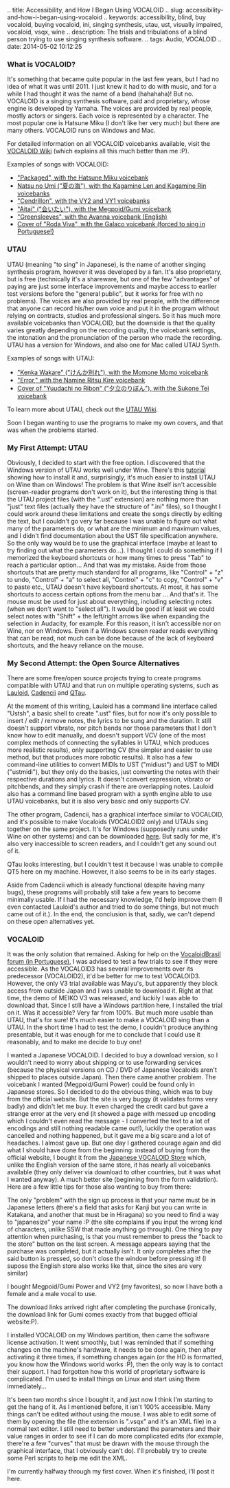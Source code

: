 .. title: Accessibility, and How I Began Using VOCALOID
.. slug: accessibility-and-how-i-began-using-vocaloid
.. keywords: accessibility, blind, buy vocaloid, buying vocaloid, ini, singing synthesis, utau, ust, visually impaired, vocaloid, vsqx, wine
.. description: The trials and tribulations of a blind person trying to use singing synthesis software.
.. tags: Audio, VOCALOID
.. date: 2014-05-02 10:12:25

### What is VOCALOID? ###

It's something that became quite popular in the last few years, but I had no idea of what it was until 2011. I just knew it had to do with music, and for a while I had thought it was the name of a band (hahahaha)! But no. VOCALOID is a singing synthesis software, paid and proprietary, whose engine is developed by Yamaha. The voices are provided by real people, mostly actors or singers. Each voice is represented by a character. The most popular one is Hatsune Miku (I don't like her very much) but there are many others. VOCALOID runs on Windows and Mac.

For detailed information on all VOCALOID voicebanks available, visit the [VOCALOID Wiki][vocaloidwikihp] (which explains all this much better than me :P).

Examples of songs with VOCALOID:

* ["Packaged", with the Hatsune Miku voicebank][mikupackaged]
* [Natsu no Umi ("夏の海"), with the Kagamine Len and Kagamine Rin voicebanks][kagaminedemo]
* ["Cendrillon", with the VY2 and VY1 voicebanks][vycendrillon]
* ["Aitai" ("会いたい"), with the Megpoid/Gumi voicebank][gumiaitai]
* ["Greensleeves", with the Avanna voicebank (English)][avannags]
* [Cover of "Roda Viva", with the Galaco voicebank (forced to sing in Portuguese!)][galacorodaviva]

### UTAU ###

UTAU (meaning "to sing" in Japanese), is the name of another singing synthesis program, however it was developed by a fan. It's also proprietary, but is free (technically it's a shareware, but one of the few "advantages" of paying are just some interface improvements and maybe access to earlier test versions before the "general public", but it works for free with no problems). The voices are also provided by real people, with the difference that anyone can record his/her own voice and put it in the program without relying on contracts, studios and professional singers. So it has much more available voicebanks than VOCALOID, but the downside is that the quality varies greatly depending on the recording quality, the voicebank settings, the intonation and the pronunciation of the person who made the recording. UTAU has a version for Windows, and also one for Mac called UTAU Synth.

Examples of songs with UTAU:

* ["Kenka Wakare" ("けんか別れ"), with the Momone Momo voicebank][momokenkawakare]
* ["Error," with the Namine Ritsu Kire voicebank][ritsuerror]
* [Cover of "Yuudachi no Ribon" ("夕立のりぼん"), with the Sukone Tei voicebank][teiribon]

To learn more about UTAU, check out the [UTAU Wiki][utauwikihp].

Soon I began wanting to use the programs to make my own covers, and that was when the problems started. <!--teaser_end-->

### My First Attempt: UTAU ###

Obviously, I decided to start with the free option. I discovered that the Windows version of UTAU works well under Wine. There's this [tutorial][utauonwine] showing how to install it and, surprisingly, it's much easier to install UTAU on Wine than on Windows! The problem is that Wine itself isn't accessible (screen-reader programs don't work on it), but the interesting thing is that the UTAU project files (with the ".ust" extension) are nothing more than "just" text files (actually they have the structure of ".ini" files), so I thought I could work around these limitations and create the songs directly by editing the text, but I couldn't go very far because I was unable to figure out what many of the parameters do, or what are the minimum and maximum values, and I didn't find documentation about the UST file specification anywhere. So the only way would be to use the graphical interface (maybe at least to try finding out what the parameters do...). I thought I could do something if I memorized the keyboard shortcuts or how many times to press "Tab" to reach a particular option... And that was my mistake. Aside from those shortcuts that are pretty much standard for all programs, like "Control" + "z" to undo, "Control" + "a" to select all, "Control" + "c" to copy, "Control" + "v" to paste etc., UTAU doesn't have keyboard shortcuts. At most, it has some shortcuts to access certain options from the menu bar ... And that's it. The mouse must be used for just about everything, including selecting notes (when we don't want to "select all"). It would be good if at least we could select notes with "Shift" + the left/right arrows like when expanding the selection in Audacity, for example. For this reason, it isn't accessible nor on Wine, nor on Windows. Even if a Windows screen reader reads everything that can be read, not much can be done because of the lack of keyboard shortcuts, and the heavy reliance on the mouse.

### My Second Attempt: the Open Source Alternatives ###

There are some free/open source projects trying to create programs compatible with UTAU and that run on multiple operating systems, such as [Lauloid][lauloidhp], [Cadencii][cadenciihp] and [QTau][qtauhp].

At the moment of this writing, Lauloid has a command line interface called "Ustsh", a basic shell to create ".ust" files, but for now it's only possible to insert / edit / remove notes, the lyrics to be sung and the duration. It still doesn't support vibrato, nor pitch bends nor those parameters that I don't know how to edit manually, and doesn't support VCV (one of the most complex methods of connecting the syllables in UTAU, which produces more realistic results), only supporting CV (the simpler and easier to use method, but that produces more robotic results). It also has a few command-line utilities to convert MIDIs to UST ("midiust") and UST to MIDI ("ustmidi"), but they only do the basics, just converting the notes with their respective durations and lyrics. It doesn't convert expression, vibrato or pitchbends, and they simply crash if there are overlapping notes. Lauloid also has a command line based program with a synth engine able to use UTAU voicebanks, but it is also very basic and only supports CV.

The other program, Cadencii, has a graphical interface similar to VOCALOID, and it's possible to make Vocaloids (VOCALOID2 only) and UTAUs sing together on the same project. It's for Windows (supposedly runs under Wine on other systems) and can be downloaded [here][cadenciidl]. But sadly for me, it's also very inaccessible to screen readers, and I couldn't get any sound out of it.

QTau looks interesting, but I couldn't test it because I was unable to compile QT5 here on my machine. However, it also seems to be in its early stages.

Aside from Cadencii which is already functional (despite having many bugs), these programs will probably still take a few years to become minimally usable. If I had the necessary knowledge, I'd help improve them (I even contacted Lauloid's author and tried to do some things, but not much came out of it.). In the end, the conclusion is that, sadly, we can't depend on these open alternatives yet.

### VOCALOID ###

It was the only solution that remained. Asking for help on the [VocaloidBrasil forum (in Portuguese)][vba11ypost], I was advised to test a few trials to see if they were accessible. As the VOCALOID3 has several improvements over its predecessor (VOCALOID2), it'd be better for me to test VOCALOID3. However, the only V3 trial available was Mayu's, but apparently they block access from outside Japan and I was unable to download it. Right at that time, the demo of MEIKO V3 was released, and luckily I was able to download that. Since I still have a Windows partition here, I installed the trial on it. Was it accessible? Very far from 100%. But much more usable than UTAU, that's for sure! It's much easier to make a VOCALOID sing than a UTAU. In the short time I had to test the demo, I couldn't produce anything presentable, but it was enough for me to conclude that I could use it reasonably, and to make me decide to buy one!

I wanted a Japanese VOCALOID. I decided to buy a download version, so I wouldn't need to worry about shipping or to use forwarding services (because the physical versions on CD / DVD of Japanese Vocaloids aren't shipped to places outside Japan). Then there came another problem. The voicebank I wanted (Megpoid/Gumi Power) could be found only in Japanese stores. So I decided to do the obvious thing, which was to buy from the official website. But the site is very buggy (it validates forms very badly) and didn't let me buy. It even charged the credit card but gave a strange error at the very end (it showed a page with messed up encoding which I couldn't even read the message - I converted the text to a lot of encodings and still nothing readable came out!), luckily the operation was cancelled and nothing happened, but it gave me a big scare and a lot of headaches. I almost gave up. But one day I gathered courage again and did what I should have done from the beginning: instead of buying from the official website, I bought it from the [Japanese VOCALOID Store][vocaloidstorejp] which, unlike the English version of the same store, it has nearly all voicebanks available (they only deliver via download to other countries, but it was what I wanted anyway). A much better site (beginning from the form validation). Here are a few little tips for those also wanting to buy from there:

The only "problem" with the sign up process is that your name must be in Japanese letters (there's a field that asks for Kanji but you can write in Katakana, and another that must be in Hiragana) so you need to find a way to "japanesize" your name :P (the site complains if you input the wrong kind of characters, unlike SSW that made anything go through). One thing to pay attention when purchasing, is that you must remember to press the "back to the store" button on the last screen. A message appears saying that the purchase was completed, but it actually isn't. It only completes after the said button is pressed, so don't close the window before pressing it! (I supose the English store also works like that, since the sites are very similar)

I bought Megpoid/Gumi Power and VY2 (my favorites), so now I have both a female and a male vocal to use.

The download links arrived right after completing the purchase (ironically, the download link for Gumi comes exactly from that bugged official website:P).

I installed VOCALOID  on my Windows partition, then came the software license activation. It went smoothly, but I was reminded that if something changes on the machine's hardware, it needs to be done again, then after activating it three times, if something changes again (or the HD is formatted, you know how the Windows world works :P), then the only way is to contact their support. I had forgotten how this world of proprietary software is complicated. I'm used to install things on Linux and start using them immediately...

It's been two months since I bought it, and just now I think I'm starting to get the hang of it. As I mentioned before, it isn't 100% accessible. Many things can't be edited without using the mouse. I was able to edit some of them by opening the file (the extension is ".vsqx" and it's an XML file) in a normal text editor. I still need to better understand the parameters and their value ranges in order to see if I can do more complicated edits (for example, there're a few "curves" that must be drawn with the mouse through the graphical interface, that I obviously can't do). I'll probably try to create some Perl scripts to help me edit the XML.

I'm currently halfway through my first cover. When it's finished, I'll post it here.


[vbhp]: http://www.vocaloidbrasil.com/
[vocaloidwikihp]: http://vocaloid.wikia.com/
[mikupackaged]: http://www.youtube.com/watch?v=f5kUd72R_tg
[kagaminedemo]: http://www.youtube.com/watch?v=r0PmG_zQjy4
[gumiaitai]: http://www.youtube.com/watch?v=mL0n9zt7IdI
[avannags]: https://www.youtube.com/watch?v=w03Ld2T5MaU
[vycendrillon]: http://www.youtube.com/watch?v=e56Gk1Z1US0
[galacorodaviva]: http://www.youtube.com/watch?v=JdyO_vGX8KU
[momokenkawakare]: http://www.youtube.com/watch?v=SPOfe-TA3YI
[ritsuerror]: http://www.youtube.com/watch?v=wP1uQNueWXA
[teiribon]: https://www.youtube.com/watch?v=bRFuuxl3u3E
[vbutau]: http://www.vocaloidbrasil.com/utau/sobre-utau/
[utauwikihp]: http://utau.wikia.com/
[utauonwine]: http://utauarianna.altervista.org/tutorials/utau-on-linux-wine-how-to/
[lauloidhp]: http://gitorious.org/lauloid
[qtauhp]: https://github.com/qtau-devgroup/
[cadenciihp]: http://www23.atwiki.jp/cadencii_en/
[cadenciidl]: http://en.sourceforge.jp/projects/cadencii/releases/
[vba11ypost]: http://w11.zetaboards.com/vocaloidbrasil/topic/9096518/
[vocaloidstorejp]: http://shop.vocaloidstore.com/